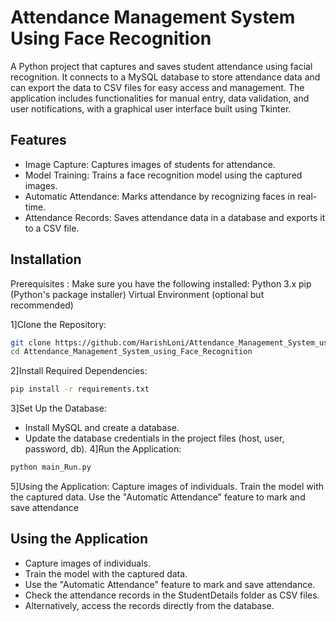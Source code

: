 # Attendance Management System Using Face Recognition


A Python project that captures and saves student attendance using facial recognition. It connects to a MySQL database to store attendance data and can export the data to CSV files for easy access and management. The application includes functionalities for manual entry, data validation, and user notifications, with a graphical user interface built using Tkinter.





## Features

- Image Capture: Captures images of students for attendance.
- Model Training: Trains a face recognition model using the captured images.
- Automatic Attendance: Marks attendance by recognizing faces in real-time.
- Attendance Records: Saves attendance data in a database and exports it to a CSV file.


## Installation
Prerequisites :
Make sure you have the following installed: Python 3.x pip (Python's package installer) Virtual Environment (optional but recommended)


1]Clone the Repository:
```bash
git clone https://github.com/HarishLoni/Attendance_Management_System_using_Face_Recognition.git  
cd Attendance_Management_System_using_Face_Recognition
```
2]Install Required Dependencies:
```bash
pip install -r requirements.txt
```
3]Set Up the Database:
- Install MySQL and create a database.
- Update the database credentials in the project files (host, user, password, db).
4]Run the Application:
```bash
python main_Run.py
```
5]Using the Application:
Capture images of individuals.
Train the model with the captured data.
Use the "Automatic Attendance" feature to mark and save attendance






## Using the Application

- Capture images of individuals.
- Train the model with the captured data.
- Use the "Automatic Attendance" feature to mark and save attendance.
- Check the attendance records in the StudentDetails folder as CSV files.
- Alternatively, access the records directly from the database.
